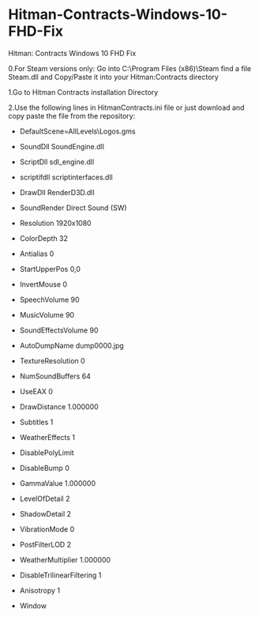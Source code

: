 # Hitman-Contracts-Windows-10-FHD-Fix
Hitman: Contracts Windows 10 FHD Fix

0.For Steam versions only:
Go into C:\Program Files (x86)\Steam find a file Steam.dll and Copy/Paste it into your Hitman:Contracts directory 

1.Go to Hitman Contracts installation Directory 

2.Use the following lines in HitmanContracts.ini file or just download and copy paste the file from the repository:

* DefaultScene=AllLevels\Logos.gms
* SoundDll SoundEngine.dll
* ScriptDll sdl_engine.dll
* scriptifdll scriptinterfaces.dll
* DrawDll RenderD3D.dll
* SoundRender Direct Sound (SW)

* Resolution 1920x1080

* ColorDepth 32
* Antialias 0

* StartUpperPos 0,0

* InvertMouse 0

* SpeechVolume 90
* MusicVolume 90
* SoundEffectsVolume 90

* AutoDumpName dump0000.jpg
* TextureResolution 0
* NumSoundBuffers 64
* UseEAX 0
* DrawDistance 1.000000
* Subtitles 1
* WeatherEffects 1

* DisablePolyLimit
* DisableBump 0
* GammaValue 1.000000
* LevelOfDetail 2
* ShadowDetail 2

* VibrationMode 0
* PostFilterLOD 2

* WeatherMultiplier 1.000000
* DisableTrilinearFiltering 1
* Anisotropy 1
* Window
